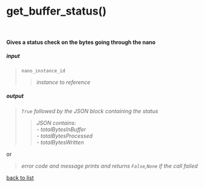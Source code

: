 # **get_buffer_status()**
<br/>

#### Gives a status check on the bytes going through the nano
##### input
>`nano_instance_id`
>>*instance to reference*

##### output
>*`True` followed by the JSON block containing the status*   
>>*JSON contains:*   
>*- totalBytesInBuffer*   
>*- totalBytesProcessed*   
>*- totalBytesWritten*   

or
>*error code and message prints and returns `False`,`None` if the call failed*

[back to list](../Index.md)
